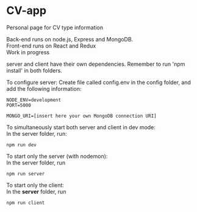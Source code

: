 # CV-app

Personal page for CV type information

Back-end runs on node.js, Express and MongoDB. </br>
Front-end runs on React and Redux </br>
Work in progress

server and client have their own dependencies. Remember to run 'npm install' in both folders.

To configure server:
Create file called config.env in the config folder, and add the following information: </br>

```
NODE_ENV=development
PORT=5000

MONGO_URI=[insert here your own MongoDB connection URI]
```

To simultaneously start both server and client in dev mode: </br>
In the server folder, run: </br>

```
npm run dev
```

To start only the server (with nodemon): </br>
In the server folder, run </br>

```
npm run server
```

To start only the client: <br>
In the <b>server</b> folder, run </br>

```
npm run client
```
